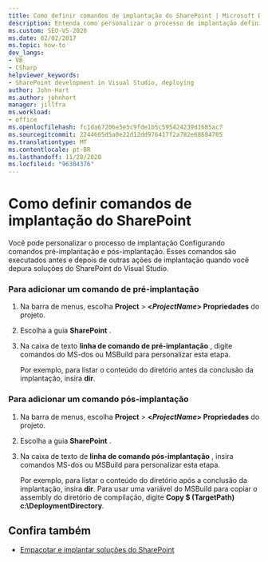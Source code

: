 ```yaml
---
title: Como definir comandos de implantação do SharePoint | Microsoft Docs
description: Entenda como personalizar o processo de implantação definindo os comandos pré-implantação e pós-implantação do SharePoint.
ms.custom: SEO-VS-2020
ms.date: 02/02/2017
ms.topic: how-to
dev_langs:
- VB
- CSharp
helpviewer_keywords:
- SharePoint development in Visual Studio, deploying
author: John-Hart
ms.author: johnhart
manager: jillfra
ms.workload:
- office
ms.openlocfilehash: fc1da67206e5e5c9fde1b5c595424239d1685ac7
ms.sourcegitcommit: 2244665d5a0e22d12dd976417f2a782e68684705
ms.translationtype: MT
ms.contentlocale: pt-BR
ms.lasthandoff: 11/28/2020
ms.locfileid: "96304376"
---
```

# <a name="how-to-set-sharepoint-deployment-commands"></a>Como definir comandos de implantação do SharePoint
  Você pode personalizar o processo de implantação Configurando comandos pré-implantação e pós-implantação. Esses comandos são executados antes e depois de outras ações de implantação quando você depura soluções do SharePoint do Visual Studio.

### <a name="to-add-a-pre-deployment-command"></a>Para adicionar um comando de pré-implantação

1. Na barra de menus, escolha **Project**  >  **\<*ProjectName*> Propriedades** do projeto.

2. Escolha a guia **SharePoint** .

3. Na caixa de texto **linha de comando de pré-implantação** , digite comandos do MS-dos ou MSBuild para personalizar esta etapa.

     Por exemplo, para listar o conteúdo do diretório antes da conclusão da implantação, insira **dir**.

### <a name="to-add-a-post-deployment-command"></a>Para adicionar um comando pós-implantação

1. Na barra de menus, escolha **Project**  >  **\<*ProjectName*> Propriedades** do projeto.

2. Escolha a guia **SharePoint** .

3. Na caixa de texto de **linha de comando pós-implantação** , insira comandos MS-dos ou MSBuild para personalizar esta etapa.

     Por exemplo, para listar o conteúdo do diretório após a conclusão da implantação, insira **dir**. Para usar uma variável do MSBuild para copiar o assembly do diretório de compilação, digite **Copy $ (TargetPath) c:\DeploymentDirectory**.

## <a name="see-also"></a>Confira também
- [Empacotar e implantar soluções do SharePoint](../sharepoint/packaging-and-deploying-sharepoint-solutions.md)
